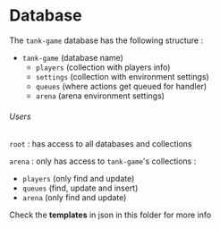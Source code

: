 # Database

The `tank-game` database has the following structure :

- `tank-game` (database name)
  - `players` (collection with players info)
  - `settings` (collection with environment settings)
  - `queues` (where actions get queued for handler)
  - `arena` (arena environment settings)

###### Users

`root` : has access to all databases and collections

`arena` : only has access to `tank-game`'s collections :
- `players` (only find and update)
- `queues` (find, update and insert)
- `arena` (only find and update)

Check the **templates** in json in this folder for more info

